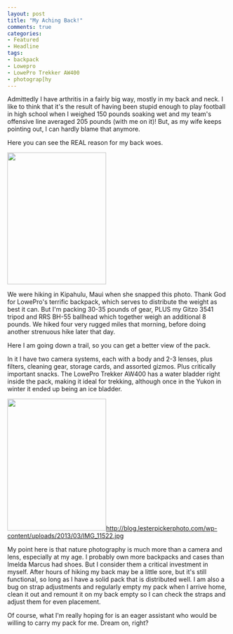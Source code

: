 ```yaml
---
layout: post
title: "My Aching Back!"
comments: true
categories:
- Featured
- Headline
tags:
- backpack
- Lowepro
- LowePro Trekker AW400
- photograp[hy
---
```

Admittedly I have arthritis in a fairly big way, mostly in my back and neck. I like to think that it's the result of having been stupid enough to play football in high school when I weighed 150 pounds soaking wet and my team's offensive line averaged 205 pounds (with me on it)! But, as my wife keeps pointing out, I can hardly blame that anymore.

Here you can see the REAL reason for my back woes.

<a href="http://blog.lesterpickerphoto.com/wp-content/uploads/2013/03/IMG_11522.jpg"><img class="alignnone size-medium wp-image-2647" title="IMG_1152" src="http://blog.lesterpickerphoto.com/wp-content/uploads/2013/03/IMG_11522-225x300.jpg" alt="" width="225" height="300"></a>

We were hiking in Kipahulu, Maui when she snapped this photo. Thank God for LowePro's terrific backpack, which serves to distribute the weight as best it can. But I'm packing 30-35 pounds of gear, PLUS my Gitzo 3541 tripod and RRS BH-55 ballhead which together weigh an additional 8 pounds. We hiked four very rugged miles that morning, before doing another strenuous hike later that day.

Here I am going down a trail, so you can get a better view of the pack.

In it I have two camera systems, each with a body and 2-3 lenses, plus filters, cleaning gear, storage cards, and assorted gizmos. Plus critically important snacks. The LowePro Trekker AW400 has a water bladder right inside the pack, making it ideal for trekking, although once in the Yukon in winter it ended up being an ice bladder.

<a href="http://blog.lesterpickerphoto.com/wp-content/uploads/2013/03/IMG_11371.jpg"><img class="alignnone size-medium wp-image-2648" title="IMG_1137" src="http://blog.lesterpickerphoto.com/wp-content/uploads/2013/03/IMG_11371-225x300.jpg" alt="" width="225" height="300">http://blog.lesterpickerphoto.com/wp-content/uploads/2013/03/IMG_11522.jpg</a>

My point here is that nature photography is much more than a camera and lens, especially at my age. I probably own more backpacks and cases than Imelda Marcus had shoes. But I consider them a critical investment in myself. After hours of hiking my back may be a little sore, but it's still functional, so long as I have a solid pack that is distributed well. I am also a bug on strap adjustments and regularly empty my pack when I arrive home, clean it out and remount it on my back empty so I can check the straps and adjust them for even placement.

Of course, what I'm really hoping for is an eager assistant who would be willing to carry my pack for me. Dream on, right?
